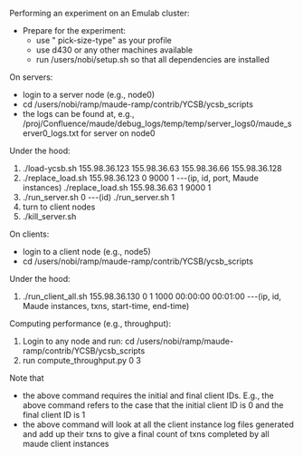 Performing an experiment on an Emulab cluster:

- Prepare for the experiment:
  - use "	pick-size-type" as your profile
  - use d430 or any other machines available
  - run /users/nobi/setup.sh so that all dependencies are installed

On servers:
- login to a server node (e.g., node0)
- cd /users/nobi/ramp/maude-ramp/contrib/YCSB/ycsb_scripts
- the logs can be found at, e.g., /proj/Confluence/maude/debug_logs/temp/temp/server_logs0/maude_server0_logs.txt for server on node0

Under the hood:
1. ./load-ycsb.sh 155.98.36.123 155.98.36.63 155.98.36.66 155.98.36.128
2. ./replace_load.sh 155.98.36.123 0 9000 1  ---(ip, id, port, Maude instances)
   ./replace_load.sh 155.98.36.63  1 9000 1
3. ./run_server.sh 0 ---(id)
   ./run_server.sh 1
4. turn to client nodes   
5. ./kill_server.sh
   
On clients:
- login to a client node (e.g., node5)
- cd /users/nobi/ramp/maude-ramp/contrib/YCSB/ycsb_scripts

Under the hood:
1. ./run_client_all.sh 155.98.36.130 0 1 1000 00:00:00 00:01:00  ---(ip, id, Maude instances, txns, start-time, end-time)

Computing performance (e.g., throughput):
1. Login to any node and run: cd /users/nobi/ramp/maude-ramp/contrib/YCSB/ycsb_scripts
2. run compute_throughput.py 0 3

Note that
- the above command requires the initial and final client IDs. E.g., the above command refers to the case that the initial client ID is 0 and the final client ID is 1
- the above command will look at all the client instance log files generated and add up their txns to give a final count of txns completed by all maude client instances
